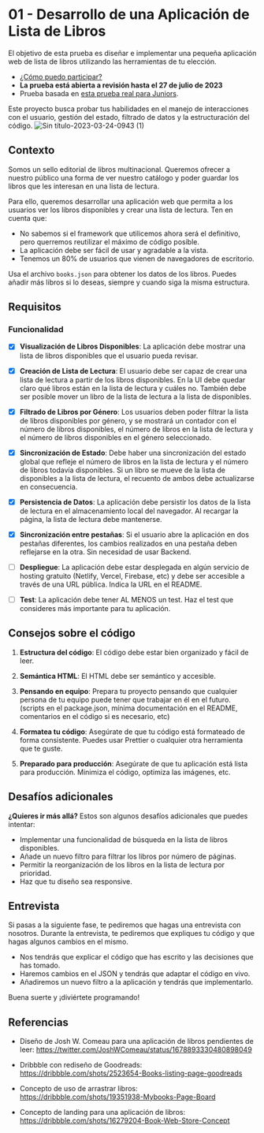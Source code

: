 # 01 - Desarrollo de una Aplicación de Lista de Libros

El objetivo de esta prueba es diseñar e implementar una pequeña aplicación web de lista de libros utilizando las herramientas de tu elección.

- [¿Cómo puedo participar?](https://github.com/midudev/pruebas-tecnicas#c%C3%B3mo-participar)
- **La prueba está abierta a revisión hasta el 27 de julio de 2023**
- Prueba basada en [esta prueba real para Juniors](https://discord.com/channels/741237973663612969/848944161448132628/1127729621744500806).

Este proyecto busca probar tus habilidades en el manejo de interacciones con el usuario, gestión del estado, filtrado de datos y la estructuración del código.
![Sin título-2023-03-24-0943 (1)](https://github.com/midudev/pruebas-tecnicas/assets/1561955/a829323d-07e6-4937-91c6-5498481148c5)

## Contexto

Somos un sello editorial de libros multinacional. Queremos ofrecer a nuestro público una forma de ver nuestro catálogo y poder guardar los libros que les interesan en una lista de lectura.

Para ello, queremos desarrollar una aplicación web que permita a los usuarios ver los libros disponibles y crear una lista de lectura. Ten en cuenta que:

- No sabemos si el framework que utilicemos ahora será el definitivo, pero querremos reutilizar el máximo de código posible.
- La aplicación debe ser fácil de usar y agradable a la vista.
- Tenemos un 80% de usuarios que vienen de navegadores de escritorio.

Usa el archivo `books.json` para obtener los datos de los libros. Puedes añadir más libros si lo deseas, siempre y cuando siga la misma estructura.

## Requisitos

### Funcionalidad

- [x] **Visualización de Libros Disponibles**: La aplicación debe mostrar una lista de libros disponibles que el usuario pueda revisar.

- [x] **Creación de Lista de Lectura**: El usuario debe ser capaz de crear una lista de lectura a partir de los libros disponibles. En la UI debe quedar claro qué libros están en la lista de lectura y cuáles no. También debe ser posible mover un libro de la lista de lectura a la lista de disponibles.

- [x] **Filtrado de Libros por Género**: Los usuarios deben poder filtrar la lista de libros disponibles por género, y se mostrará un contador con el número de libros disponibles, el número de libros en la lista de lectura y el número de libros disponibles en el género seleccionado.

- [x] **Sincronización de Estado**: Debe haber una sincronización del estado global que refleje el número de libros en la lista de lectura y el número de libros todavía disponibles. Si un libro se mueve de la lista de disponibles a la lista de lectura, el recuento de ambos debe actualizarse en consecuencia.

- [x] **Persistencia de Datos**: La aplicación debe persistir los datos de la lista de lectura en el almacenamiento local del navegador. Al recargar la página, la lista de lectura debe mantenerse.

- [x] **Sincronización entre pestañas**: Si el usuario abre la aplicación en dos pestañas diferentes, los cambios realizados en una pestaña deben reflejarse en la otra. Sin necesidad de usar Backend.

- [ ] **Despliegue**: La aplicación debe estar desplegada en algún servicio de hosting gratuito (Netlify, Vercel, Firebase, etc) y debe ser accesible a través de una URL pública. Indica la URL en el README.

- [ ] **Test**: La aplicación debe tener AL MENOS un test. Haz el test que consideres más importante para tu aplicación.

## Consejos sobre el código

1. **Estructura del código**: El código debe estar bien organizado y fácil de leer.

2. **Semántica HTML**: El HTML debe ser semántico y accesible.

3. **Pensando en equipo**: Prepara tu proyecto pensando que cualquier persona de tu equipo puede tener que trabajar en él en el futuro. (scripts en el package.json, mínima documentación en el README, comentarios en el código si es necesario, etc)

4. **Formatea tu código**: Asegúrate de que tu código está formateado de forma consistente. Puedes usar Prettier o cualquier otra herramienta que te guste.

5. **Preparado para producción**: Asegúrate de que tu aplicación está lista para producción. Minimiza el código, optimiza las imágenes, etc.

## Desafíos adicionales

**¿Quieres ir más allá?** Estos son algunos desafíos adicionales que puedes intentar:

- Implementar una funcionalidad de búsqueda en la lista de libros disponibles.
- Añade un nuevo filtro para filtrar los libros por número de páginas.
- Permitir la reorganización de los libros en la lista de lectura por prioridad.
- Haz que tu diseño sea responsive.

## Entrevista

Si pasas a la siguiente fase, te pediremos que hagas una entrevista con nosotros. Durante la entrevista, te pediremos que expliques tu código y que hagas algunos cambios en el mismo.

- Nos tendrás que explicar el código que has escrito y las decisiones que has tomado.
- Haremos cambios en el JSON y tendrás que adaptar el código en vivo.
- Añadiremos un nuevo filtro a la aplicación y tendrás que implementarlo.

Buena suerte y ¡diviértete programando!

## Referencias

- Diseño de Josh W. Comeau para una aplicación de libros pendientes de leer: https://twitter.com/JoshWComeau/status/1678893330480898049

- Dribbble con rediseño de Goodreads: https://dribbble.com/shots/2523654-Books-listing-page-goodreads

- Concepto de uso de arrastrar libros: https://dribbble.com/shots/19351938-Mybooks-Page-Board

- Concepto de landing para una aplicación de libros: https://dribbble.com/shots/16279204-Book-Web-Store-Concept
